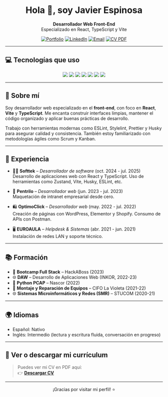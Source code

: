 <h1 align="center">Hola 👋, soy Javier Espinosa</h1>
<p align="center">
  <b>Desarrollador Web Front-End</b><br>
  Especializado en React, TypeScript y Vite
</p>

<p align="center">
  <a href="https://javier-espinosa.netlify.app/" target="_blank"><img src="https://img.shields.io/badge/Portfolio-000?style=for-the-badge&logo=vercel&logoColor=white" alt="Portfolio"></a>
  <a href="https://www.linkedin.com/in/javier-espinosa-alguacil" target="_blank"><img src="https://img.shields.io/badge/LinkedIn-0A66C2?style=for-the-badge&logo=linkedin&logoColor=white" alt="LinkedIn"></a>
  <a href="mailto:tzrtzr@hotmail.com"><img src="https://img.shields.io/badge/Email-D14836?style=for-the-badge&logo=gmail&logoColor=white" alt="Email"></a>
  <a href="./CV_Javier_Espinosa_2025.pdf" target="_blank"><img src="https://img.shields.io/badge/CV-PDF-red?style=for-the-badge&logo=adobeacrobatreader&logoColor=white" alt="CV PDF"></a>
</p>

---

## 💻 Tecnologías que uso

<p align="center">
  <img src="https://img.shields.io/badge/React-61DAFB?style=for-the-badge&logo=react&logoColor=black" />
  <img src="https://img.shields.io/badge/Vite-646CFF?style=for-the-badge&logo=vite&logoColor=white" />
  <img src="https://img.shields.io/badge/TypeScript-3178C6?style=for-the-badge&logo=typescript&logoColor=white" />
  <img src="https://img.shields.io/badge/ESLint-4B32C3?style=for-the-badge&logo=eslint&logoColor=white" />
  <img src="https://img.shields.io/badge/Stylelint-263238?style=for-the-badge&logo=stylelint&logoColor=white" />
  <img src="https://img.shields.io/badge/Husky-000000?style=for-the-badge&logo=git&logoColor=white" />
  <img src="https://img.shields.io/badge/Zustand-FF9900?style=for-the-badge&logo=react&logoColor=white" />
</p>

---

## 🧠 Sobre mí

Soy desarrollador web especializado en el **front-end**, con foco en **React**, **Vite** y **TypeScript**. Me encanta construir interfaces limpias, mantener el código organizado y aplicar buenas prácticas de desarrollo.

Trabajo con herramientas modernas como ESLint, Stylelint, Prettier y Husky para asegurar calidad y consistencia. También estoy familiarizado con metodologías ágiles como Scrum y Kanban.

---

## 💼 Experiencia

- 🧑‍💻 **Softtek** – *Desarrollador de software* (oct. 2024 - jul. 2025)  
  Desarrollo de aplicaciones web con React y TypeScript. Uso de herramientas como Zustand, Vite, Husky, ESLint, etc.

- 🎨 **Pentrilo** – *Desarrollador web* (jun. 2023 - jul. 2023)  
  Maquetación de intranet empresarial desde cero.

- 🛍️ **OptimoClick** – *Desarrollador web* (may. 2022 - jul. 2022)  
  Creación de páginas con WordPress, Elementor y Shopify. Consumo de APIs con Postman.

- 🖥️ **EUROAULA** – *Helpdesk & Sistemas* (abr. 2021 - jun. 2021)  
  Instalación de redes LAN y soporte técnico.

---

## 📚 Formación

- 🏁 **Bootcamp Full Stack** – HackABoss (2023)  
- 🌐 **DAW** – Desarrollo de Aplicaciones Web (INKOR, 2022-23)  
- 🐍 **Python PCAP** – Nascor (2022)  
- 🔧 **Montaje y Reparación de Equipos** – CIFO La Violeta (2021-22)  
- 🌐 **Sistemas Microinformáticos y Redes (SMR)** – STUCOM (2020-21)

---

## 🌍 Idiomas

- Español: Nativo  
- Inglés: Intermedio (lectura y escritura fluida, conversación en progreso)

---

## 📄 Ver o descargar mi currículum

> Puedes ver mi CV en PDF aquí:  
> 👉 [**Descargar CV**](./CV_Javier_Espinosa_2025.pdf)

---

<p align="center">
  ¡Gracias por visitar mi perfil! ⭐  
</p>
